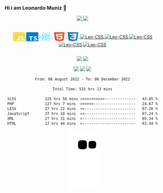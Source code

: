 ### Hi i am Leonardo Muniz 👋

<div align="center">
  <a href="https://github.com/leomunizq">
  <img height="160em" src="https://github-readme-stats.vercel.app/api?username=leomunizq&show_icons=true&theme=radical&include_all_commits=true&count_private=true"/>
  <img height="160em" src="https://github-readme-stats.vercel.app/api/top-langs/?username=leomunizq&layout=compact&langs_count=7&theme=radical"/>
</div>
  <br>
  <div style="display: inline_block" align="center"><br>
  <img align="center" alt="Leo-Js" height="30" width="40" src="https://raw.githubusercontent.com/devicons/devicon/master/icons/javascript/javascript-plain.svg">
  <img align="center" alt="Leo-Ts" height="30" width="40" src="https://raw.githubusercontent.com/devicons/devicon/master/icons/typescript/typescript-plain.svg">
  <img align="center" alt="Leo-React" height="30" width="40" src="https://raw.githubusercontent.com/devicons/devicon/master/icons/react/react-original.svg">
  <img align="center" alt="Leo-HTML" height="30" width="40" src="https://raw.githubusercontent.com/devicons/devicon/master/icons/html5/html5-original.svg">
  <img align="center" alt="Leo-CSS" height="30" width="40" src="https://raw.githubusercontent.com/devicons/devicon/master/icons/css3/css3-original.svg">
  <img align="center" alt="Leo-CSS" height="30" width="40" src="https://cdn.jsdelivr.net/gh/devicons/devicon/icons/bootstrap/bootstrap-original.svg">
  <img align="center" alt="Leo-CSS" height="30" width="40" src="https://cdn.jsdelivr.net/gh/devicons/devicon/icons/firebase/firebase-plain.svg">
  <img align="center" alt="Leo-CSS" height="30" width="40" src="https://cdn.jsdelivr.net/gh/devicons/devicon/icons/nodejs/nodejs-plain.svg">
  <img align="center" alt="Leo-CSS" height="30" width="40" src="https://cdn.jsdelivr.net/gh/devicons/devicon/icons/git/git-plain.svg">
  <img align="center" alt="Leo-CSS" height="30" width="40" src="https://cdn.jsdelivr.net/gh/devicons/devicon/icons/figma/figma-original.svg">

 
  
  ##
 <div> 
   <a href="https://www.linkedin.com/in/leonardomdq" target="_blank"><img src="https://img.shields.io/badge/-LinkedIn-%230077B5?style=for-the-badge&logo=linkedin&logoColor=white" target="_blank"></a> 
   <a href="https://api.whatsapp.com/send?phone=393317309368" target="_blank"><img src="https://img.shields.io/badge/WhatsApp-25D366?style=for-the-badge&logo=whatsapp&logoColor=white" target="_blank"></a>
   
  <a href="https://instagram.com/leomunizq" target="_blank"><img src="https://img.shields.io/badge/-Instagram-%23E4405F?style=for-the-badge&logo=instagram&logoColor=white" target="_blank"></a>
 <a href="https://discord.gg/leomuniz#6155" target="_blank"><img src="https://img.shields.io/badge/Discord-7289DA?style=for-the-badge&logo=discord&logoColor=white" target="_blank"></a> 
  <a href = "mailto:leonardo.mdq@hotmail.com"><img src="https://img.shields.io/badge/Microsoft_Outlook-0078D4?style=for-the-badge&logo=microsoft-outlook&logoColor=white" target="_blank"></a>
  
 <!--START_SECTION:waka-->

```text
From: 06 August 2022 - To: 06 December 2022

Total Time: 515 hrs 13 mins

SCSS             225 hrs 56 mins >>>>>>>>>>>--------------   43.85 %
PHP              127 hrs 7 mins  >>>>>>-------------------   24.67 %
LESS             37 hrs 22 mins  >>-----------------------   07.26 %
JavaScript       37 hrs 18 mins  >>-----------------------   07.24 %
XML              27 hrs 31 mins  >------------------------   05.34 %
HTML             17 hrs 44 mins  >------------------------   03.44 %
```

<!--END_SECTION:waka-->

  ![Snake animation](https://github.com/leomunizq/leomunizq/blob/output/github-contribution-grid-snake.svg)
 
</div>
